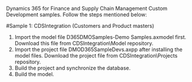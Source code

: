 Dynamics 365 for Finance and Supply Chain Management Custom Development samples. 
Follow the steps mentioned below:

#Sample 1: CDSIntegration (Customers and Product masters)
1. Import the model file D365DMOSamples-Demo Samples.axmodel first. Download this file from CDSIntegration\Model repository.
2. Import the project file DMOD365SampleDevs.axpp after installing the model files. Download the project file from CDSIntegration\Projects    repository.
3. Build the project and synchronize the database.
4. Build the model.
